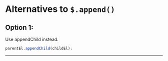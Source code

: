 # Alternatives to `$.append()`


## Option 1:

Use appendChild instead.

```js
parentEl.appendChild(childEl);
```

---
